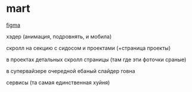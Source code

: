 # mart

[figma](https://www.figma.com/file/zPjRIRuyxjb9N8JK9WGanl?node-id=135:818&t=XzRtYavg7A2G2Olc-1&locale=en&type=design)

хэдер (анимация, подровнять, и мобила)

скролл на секцию с сидосом и проектами (+страница проекты)

в проектах детальных скролл страницы (там где эти фоточки сраные)

в супервайзере  очередной ебаный слайдер говна

сервисы (та самая единственная хуйня)


